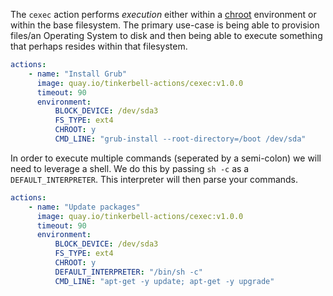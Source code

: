 The `cexec` action performs *execution* either within a [chroot](https://en.wikipedia.org/wiki/Chroot) environment
or within the base filesystem. The primary use-case is being able to provision
files/an Operating System to disk and then being able to execute something that
perhaps resides within that filesystem.

```yaml
actions:
    - name: "Install Grub"
      image: quay.io/tinkerbell-actions/cexec:v1.0.0
      timeout: 90
      environment:
          BLOCK_DEVICE: /dev/sda3
          FS_TYPE: ext4
          CHROOT: y
          CMD_LINE: "grub-install --root-directory=/boot /dev/sda"
```

In order to execute multiple commands (seperated by a semi-colon) we will
need to leverage a shell. We do this by passing `sh -c` as a `DEFAULT_INTERPRETER`.
This interpreter will then parse your commands.

```yaml
actions:
    - name: "Update packages"
      image: quay.io/tinkerbell-actions/cexec:v1.0.0
      timeout: 90
      environment:
          BLOCK_DEVICE: /dev/sda3
          FS_TYPE: ext4
          CHROOT: y
          DEFAULT_INTERPRETER: "/bin/sh -c"
          CMD_LINE: "apt-get -y update; apt-get -y upgrade"
```
